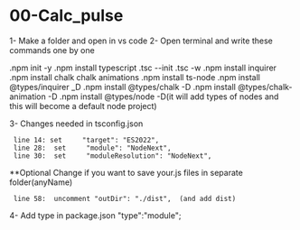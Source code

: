 # 00-Calc_pulse
1- Make  a folder and open in vs code
2- Open terminal and write these commands one by one 

   .npm init -y
   .npm install typescript
   .tsc --init
   .tsc -w
     <!-- dependencies -->
   .npm install inquirer
   .npm install chalk chalk animations
   .npm install ts-node
    <!--  devdependencies -->
   .npm install @types/inquirer _D
   .npm install @types/chalk -D
   .npm install @types/chalk-animation -D
   .npm install @types/node -D(it will add types of nodes and this will become a default node project)
   
3-  Changes needed in tsconfig.json

     line 14: set     "target": "ES2022",
     line 28:  set     "module": "NodeNext",
     line 30:  set     "moduleResolution": "NodeNext",

**Optional Change  if you want to save your.js files in separate folder(anyName)

     line 58:  uncomment "outDir": "./dist",  (and add dist)

4-   Add type in package.json 
   "type":"module";

      
